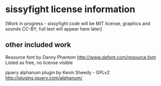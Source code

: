 # sissyfight license information

[Work in progress - sissyfight code will be MIT license, graphics and sounds CC-BY, full text will appear here later]

## other included work

Resource font by Danny Phantom
http://www.dafont.com/resource.font
Listed as free, no license visible

jquery alphanum plugin by Kevin Sheedy - GPLv2
http://plugins.jquery.com/alphanum/
